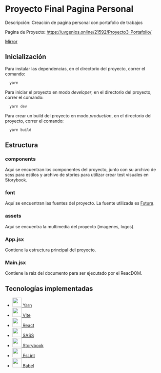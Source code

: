 # Proyecto Final Pagina Personal
Descripción: Creación de pagina personal con portafolio de trabajos 

Pagina de Proyecto:
https://uvgenios.online/21592/Proyecto3-Portafolio/

[Mirror](https://uvgenios.online/21592/Portafolio/)


## Inicialización

 Para instalar las dependencias, en el directorio del proyecto, correr el comando:
  ```bash
    yarn
  ```  
  
  Para iniciar el proyecto en modo *developer*, en el directorio del proyecto, correr el comando:
  ```bash
    yarn dev
  ```
  
  Para crear un build del proyecto en modo *production*, en el directorio del proyecto, correr el comando:
  ```bash
    yarn build
  ```
## Estructura

 ### components
  Aquí se encuentran los componentes del proyecto, junto con su archivo de scss para estilos y archivo de stories para utilizar crear test visuales en Storybook.

  ### font
  Aquí se encuentran las fuentes del proyecto. La fuente utilizada es [Futura](https://fonts.adobe.com/fonts/futura-pt). 

  ### assets
  Aquí se encuentra la multimedia del proyecto (imagenes, logos).

  ### App.jsx
  Contiene la estructura principal del proyecto.

  ### Main.jsx
  Contiene la raiz del documento para ser ejecutado por el ReacDOM.
## Tecnologías implementadas
- <img src="https://seeklogo.com/images/Y/yarn-logo-F5E7A65FA2-seeklogo.com.png" width="30">[ Yarn](https://yarnpkg.com/)
- <img src="https://vitejs.dev/logo-with-shadow.png" width="30">[ Vite](https://vitejs.dev/)
- <img src="https://cdn4.iconfinder.com/data/icons/logos-3/600/React.js_logo-512.png" width="30">[ React](https://es.reactjs.org/)
- <img src="https://upload.wikimedia.org/wikipedia/commons/thumb/9/96/Sass_Logo_Color.svg/1280px-Sass_Logo_Color.svg.png" width="30">[ SASS](https://sass-lang.com/)
- <img src="https://avatars.githubusercontent.com/u/22632046?s=200&v=4" width="30">[ Storybook](https://storybook.js.org/)
- <img src="https://upload.wikimedia.org/wikipedia/commons/thumb/e/e3/ESLint_logo.svg/1200px-ESLint_logo.svg.png" width="30">[ EsLint](https://eslint.org/)
- <img src="https://camo.githubusercontent.com/1708539168f87946bc5888f59a74c537f3235d393c97549d6bb62390fdd1b79d/68747470733a2f2f626162656c6a732e696f2f696d672f66617669636f6e2e706e67" width="30">[ Babel](https://babeljs.io/)
